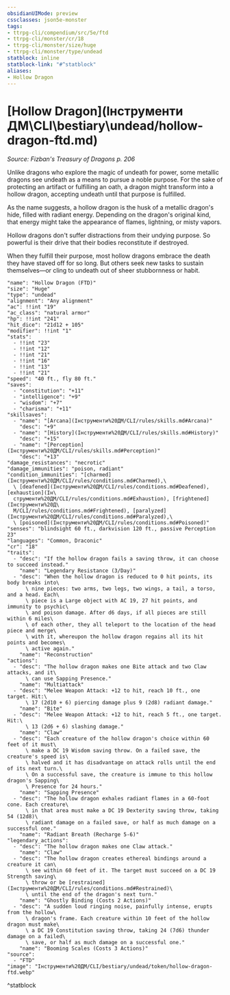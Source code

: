 ```yaml
---
obsidianUIMode: preview
cssclasses: json5e-monster
tags:
- ttrpg-cli/compendium/src/5e/ftd
- ttrpg-cli/monster/cr/18
- ttrpg-cli/monster/size/huge
- ttrpg-cli/monster/type/undead
statblock: inline
statblock-link: "#^statblock"
aliases:
- Hollow Dragon
---
```

# [Hollow Dragon](Інструменти ДМ\CLI\bestiary\undead/hollow-dragon-ftd.md)
*Source: Fizban's Treasury of Dragons p. 206*  

Unlike dragons who explore the magic of undeath for power, some metallic dragons see undeath as a means to pursue a noble purpose. For the sake of protecting an artifact or fulfilling an oath, a dragon might transform into a hollow dragon, accepting undeath until that purpose is fulfilled.

As the name suggests, a hollow dragon is the husk of a metallic dragon's hide, filled with radiant energy. Depending on the dragon's original kind, that energy might take the appearance of flames, lightning, or misty vapors.

Hollow dragons don't suffer distractions from their undying purpose. So powerful is their drive that their bodies reconstitute if destroyed.

When they fulfill their purpose, most hollow dragons embrace the death they have staved off for so long. But others seek new tasks to sustain themselves—or cling to undeath out of sheer stubbornness or habit.

```statblock
"name": "Hollow Dragon (FTD)"
"size": "Huge"
"type": "undead"
"alignment": "Any alignment"
"ac": !!int "19"
"ac_class": "natural armor"
"hp": !!int "241"
"hit_dice": "21d12 + 105"
"modifier": !!int "1"
"stats":
  - !!int "23"
  - !!int "12"
  - !!int "21"
  - !!int "16"
  - !!int "13"
  - !!int "21"
"speed": "40 ft., fly 80 ft."
"saves":
  - "constitution": "+11"
  - "intelligence": "+9"
  - "wisdom": "+7"
  - "charisma": "+11"
"skillsaves":
  - "name": "[Arcana](Інструменти%20ДМ/CLI/rules/skills.md#Arcana)"
    "desc": "+9"
  - "name": "[History](Інструменти%20ДМ/CLI/rules/skills.md#History)"
    "desc": "+15"
  - "name": "[Perception](Інструменти%20ДМ/CLI/rules/skills.md#Perception)"
    "desc": "+13"
"damage_resistances": "necrotic"
"damage_immunities": "poison, radiant"
"condition_immunities": "[charmed](Інструменти%20ДМ/CLI/rules/conditions.md#Charmed),\
  \ [deafened](Інструменти%20ДМ/CLI/rules/conditions.md#Deafened), [exhaustion](Ін\
  струменти%20ДМ/CLI/rules/conditions.md#Exhaustion), [frightened](Інструменти%20Д\
  М/CLI/rules/conditions.md#Frightened), [paralyzed](Інструменти%20ДМ/CLI/rules/conditions.md#Paralyzed),\
  \ [poisoned](Інструменти%20ДМ/CLI/rules/conditions.md#Poisoned)"
"senses": "blindsight 60 ft., darkvision 120 ft., passive Perception 23"
"languages": "Common, Draconic"
"cr": "18"
"traits":
  - "desc": "If the hollow dragon fails a saving throw, it can choose to succeed instead."
    "name": "Legendary Resistance (3/Day)"
  - "desc": "When the hollow dragon is reduced to 0 hit points, its body breaks into\
      \ nine pieces: two arms, two legs, two wings, a tail, a torso, and a head. Each\
      \ piece is a Large object with AC 19, 27 hit points, and immunity to psychic\
      \ and poison damage. After d6 days, if all pieces are still within 6 miles\
      \ of each other, they all teleport to the location of the head piece and merge\
      \ with it, whereupon the hollow dragon regains all its hit points and becomes\
      \ active again."
    "name": "Reconstruction"
"actions":
  - "desc": "The hollow dragon makes one Bite attack and two Claw attacks, and it\
      \ can use Sapping Presence."
    "name": "Multiattack"
  - "desc": "Melee Weapon Attack: +12 to hit, reach 10 ft., one target. Hit:\
      \ 17 (2d10 + 6) piercing damage plus 9 (2d8) radiant damage."
    "name": "Bite"
  - "desc": "Melee Weapon Attack: +12 to hit, reach 5 ft., one target. Hit:\
      \ 13 (2d6 + 6) slashing damage."
    "name": "Claw"
  - "desc": "Each creature of the hollow dragon's choice within 60 feet of it must\
      \ make a DC 19 Wisdom saving throw. On a failed save, the creature's speed is\
      \ halved and it has disadvantage on attack rolls until the end of its next turn.\
      \ On a successful save, the creature is immune to this hollow dragon's Sapping\
      \ Presence for 24 hours."
    "name": "Sapping Presence"
  - "desc": "The hollow dragon exhales radiant flames in a 60-foot cone. Each creature\
      \ in that area must make a DC 19 Dexterity saving throw, taking 54 (12d8)\
      \ radiant damage on a failed save, or half as much damage on a successful one."
    "name": "Radiant Breath (Recharge 5-6)"
"legendary_actions":
  - "desc": "The hollow dragon makes one Claw attack."
    "name": "Claw"
  - "desc": "The hollow dragon creates ethereal bindings around a creature it can\
      \ see within 60 feet of it. The target must succeed on a DC 19 Strength saving\
      \ throw or be [restrained](Інструменти%20ДМ/CLI/rules/conditions.md#Restrained)\
      \ until the end of the dragon's next turn."
    "name": "Ghostly Binding (Costs 2 Actions)"
  - "desc": "A sudden loud ringing noise, painfully intense, erupts from the hollow\
      \ dragon's frame. Each creature within 10 feet of the hollow dragon must make\
      \ a DC 19 Constitution saving throw, taking 24 (7d6) thunder damage on a failed\
      \ save, or half as much damage on a successful one."
    "name": "Booming Scales (Costs 3 Actions)"
"source":
  - "FTD"
"image": "Інструменти%20ДМ/CLI/bestiary/undead/token/hollow-dragon-ftd.webp"
```
^statblock